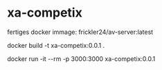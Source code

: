 # xa-competix

fertiges docker immage: frickler24/av-server:latest


docker build -t xa-competix:0.0.1 .

docker run -it --rm -p 3000:3000 xa-competix:0.0.1
